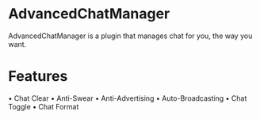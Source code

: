 # AdvancedChatManager
AdvancedChatManager is a plugin that manages chat for you, the way you want.
#
# Features
• Chat Clear
• Anti-Swear
• Anti-Advertising
• Auto-Broadcasting
• Chat Toggle
• Chat Format
